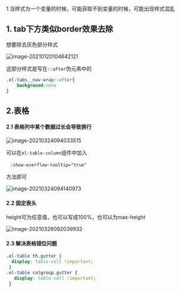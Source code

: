 1.当样式为一个变量的时候，可能获取不到变量的时候，可能出现样式混乱

## 1. tab下方类似border效果去除

想要除去灰色部分样式

![image-20210120104642121](C:\Users\62624\AppData\Roaming\Typora\typora-user-images\image-20210120104642121.png)

这部分样式是写在`::after`伪元素中的

```scss
.el-tabs__nav-wrap::after{
    background:none
}
```

## 2.表格

#### 2.1 表格列中某个数据过长会导致换行

![image-20210324094033515](C:\Users\62624\AppData\Roaming\Typora\typora-user-images\image-20210324094033515.png)

可以在`el-table-column`组件中加入

​    ` :show-overflow-tooltip="true"`

方法即可

![image-20210324094140973](C:\Users\62624\AppData\Roaming\Typora\typora-user-images\image-20210324094140973.png)

#### 2.2 固定表头

height可为任意值，也可以写成100%，也可以为max-height

![image-20210326092039932](C:\Users\62624\AppData\Roaming\Typora\typora-user-images\image-20210326092039932.png)

#### 2.3 解决表格错位问题

```css
.el-table th.gutter {
  display: table-cell !important;
 }
.el-table colgroup.gutter {
   display: table-cell !important;
 }
```

